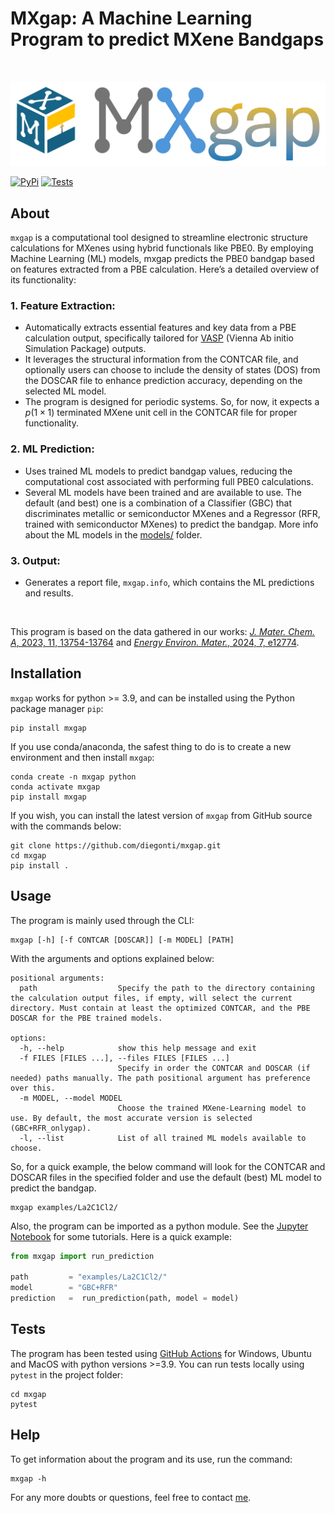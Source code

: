 # MXgap: A Machine Learning Program to predict MXene Bandgaps

<br>
<p align="center">
<img src="./tutorials/logo.png" alt= "MXgap logo" width=600>
</p>

[![PyPi](https://img.shields.io/pypi/v/mxgap)](https://pypi.org/project/mxgap/)
[![Tests](https://github.com/diegonti/mxgap/actions/workflows/python_tests.yaml/badge.svg)](https://github.com/diegonti/mxgap/actions/workflows/python_tests.yaml)



## About

`mxgap` is a computational tool designed to streamline electronic structure calculations for MXenes using hybrid functionals like PBE0. By employing Machine Learning (ML) models, mxgap predicts the PBE0 bandgap based on features extracted from a PBE calculation. Here’s a detailed overview of its functionality:

### 1. Feature Extraction:
- Automatically extracts essential features and key data from a PBE calculation output, specifically tailored for [VASP](https://www.vasp.at/) (Vienna Ab initio Simulation Package) outputs.
- It leverages the structural information from the CONTCAR file, and optionally users can choose to include the density of states (DOS) from the DOSCAR file to enhance prediction accuracy, depending on the selected ML model.
- The program is designed for periodic systems. So, for now, it expects a *p*($1\times1$) terminated MXene unit cell in the CONTCAR file for proper functionality.

### 2. ML Prediction:
- Uses trained ML models to predict bandgap values, reducing the computational cost associated with performing full PBE0 calculations.
- Several ML models have been trained and are available to use. The default (and best) one is a combination of a Classifier (GBC) that discriminates metallic or semiconductor MXenes and a Regressor (RFR, trained with semiconductor MXenes) to predict the bandgap. More info about the ML models in the [models/](mxgap/models/) folder.


### 3. Output:
- Generates a report file, `mxgap.info`, which contains the ML predictions and results.


<br>

This program is based on the data gathered in our works: [*J. Mater. Chem. A*, 2023, 11, 13754-13764](https://doi.org/10.1039/D3TA01933K) and [*Energy Environ. Mater.*, 2024, 7, e12774](https://doi.org/10.1002/eem2.12774). 

<!-- And the ML program and results have been published in [paper4](paper4). If use this, please cite:
```
D. Ontiveros, S. Vela, F. Viñes, C. Sousa, _Journal_, Year, Volume, Pages. DOI: doi
```  -->


## Installation

`mxgap` works for python >= 3.9, and can be installed using the Python package manager `pip`:

```
pip install mxgap
```

If you use conda/anaconda, the safest thing to do is to create a new environment and then install `mxgap`:

```
conda create -n mxgap python
conda activate mxgap
pip install mxgap
```

If you wish, you can install the latest version of `mxgap` from GitHub source with the commands below:

```
git clone https://github.com/diegonti/mxgap.git
cd mxgap
pip install .
```


## Usage
The program is mainly used through the CLI:

```
mxgap [-h] [-f CONTCAR [DOSCAR]] [-m MODEL] [PATH]
```
With the arguments and options explained below:
```
positional arguments:
  path                  Specify the path to the directory containing the calculation output files, if empty, will select the current directory. Must contain at least the optimized CONTCAR, and the PBE DOSCAR for the PBE trained models.

options:
  -h, --help            show this help message and exit
  -f FILES [FILES ...], --files FILES [FILES ...]
                        Specify in order the CONTCAR and DOSCAR (if needed) paths manually. The path positional argument has preference over this.
  -m MODEL, --model MODEL
                        Choose the trained MXene-Learning model to use. By default, the most accurate version is selected (GBC+RFR_onlygap).
  -l, --list            List of all trained ML models available to choose.
```
So, for a quick example, the below command will look for the CONTCAR and DOSCAR files in the specified folder and use the default (best) ML model to predict the bandgap.
```
mxgap examples/La2C1Cl2/
```

Also, the program can be imported as a python module. See the [Jupyter Notebook](tutorials/tutorials.ipynb) for some tutorials. Here is a quick example:

```python
from mxgap import run_prediction

path         = "examples/La2C1Cl2/"
model        = "GBC+RFR"
prediction   =  run_prediction(path, model = model)
```


## Tests

The program has been tested using [GitHub Actions](https://github.com/diegonti/mxgap/blob/master/.github/workflows/python_tests.yaml) for Windows, Ubuntu and MacOS with python versions >=3.9. You can run tests locally using `pytest` in the project folder:
```
cd mxgap
pytest
```


## Help

To get information about the program and its use, run the command:

```
mxgap -h
```

For any more doubts or questions, feel free to contact [me](mailto:diegonti.doc@gmail.com).